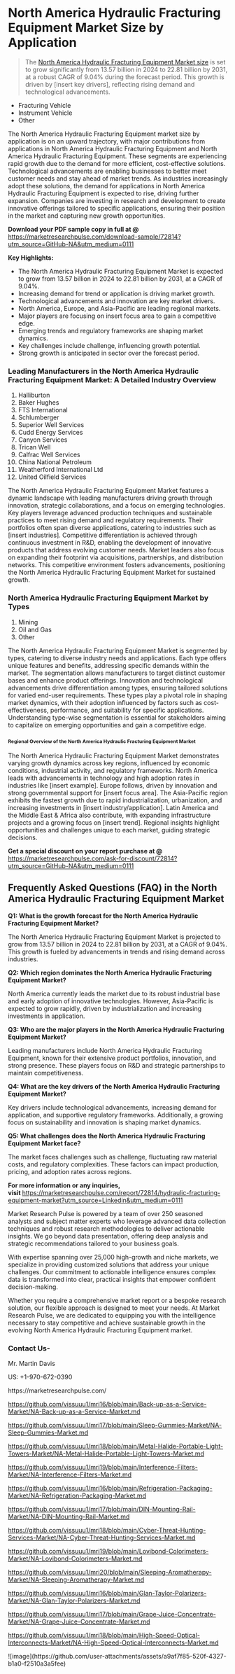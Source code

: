 <h1>North America Hydraulic Fracturing Equipment Market&nbsp;Size by Application</h1><blockquote><p>The <a href="https://marketresearchpulse.com/download-sample/72814?utm_source=GitHub-NA&amp;utm_medium=0111">North America Hydraulic Fracturing Equipment Market size</a> is set to grow significantly from 13.57 billion in 2024 to 22.81 billion by 2031, at a robust CAGR of 9.04% during the forecast period. This growth is driven by [insert key drivers], reflecting rising demand and technological advancements.</p></blockquote><ul><li>Fracturing Vehicle<li> Instrument Vehicle<li> Other</li></ul><p>The North America Hydraulic Fracturing Equipment market size by application is on an upward trajectory, with major contributions from applications in North America Hydraulic Fracturing Equipment and North America Hydraulic Fracturing Equipment. These segments are experiencing rapid growth due to the demand for more efficient, cost-effective solutions. Technological advancements are enabling businesses to better meet customer needs and stay ahead of market trends. As industries increasingly adopt these solutions, the demand for applications in North America Hydraulic Fracturing Equipment is expected to rise, driving further expansion. Companies are investing in research and development to create innovative offerings tailored to specific applications, ensuring their position in the market and capturing new growth opportunities.</p><p><strong>Download your PDF sample copy in full at @ </strong><a href="https://marketresearchpulse.com/download-sample/72814?utm_source=GitHub-NA&amp;utm_medium=0111">https://marketresearchpulse.com/download-sample/72814?utm_source=GitHub-NA&amp;utm_medium=0111</a></p><p><strong>Key Highlights: </strong></p><ul><li>The North America Hydraulic Fracturing Equipment Market is expected to grow from 13.57 billion in 2024 to 22.81 billion by 2031, at a CAGR of 9.04%.</li><li>Increasing demand for trend or application is driving market growth.</li><li>Technological advancements and innovation are key market drivers.</li><li>North America, Europe, and Asia-Pacific are leading regional markets.</li><li>Major players are focusing on insert focus area to gain a competitive edge.</li><li>Emerging trends and regulatory frameworks are shaping market dynamics.</li><li>Key challenges include challenge, influencing growth potential.</li><li>Strong growth is anticipated in sector over the forecast period.</li></ul><h3>Leading Manufacturers in the North America Hydraulic Fracturing Equipment Market: A Detailed Industry Overview</h3><ol><li>Halliburton</li><li>Baker Hughes</li><li>FTS International</li><li>Schlumberger</li><li>Superior Well Services</li><li>Cudd Energy Services</li><li>Canyon Services</li><li>Trican Well</li><li>Calfrac Well Services</li><li>China National Petroleum</li><li>Weatherford International Ltd</li><li>United Oilfield Services</li></ol><div class="flex max-w-full flex-col flex-grow"><div class="min-h-8 text-message flex w-full flex-col items-end gap-2 whitespace-normal break-words [.text-message+&amp;]:mt-5" dir="auto" data-message-author-role="assistant" data-message-id="fd8432e4-4910-450d-b182-61b7bfb0a01f" data-message-model-slug="gpt-4o"><div class="flex w-full flex-col gap-1 empty:hidden first:pt-[3px]"><div class="markdown prose w-full break-words dark:prose-invert light"><p>The North America Hydraulic Fracturing Equipment Market features a dynamic landscape with leading manufacturers driving growth through innovation, strategic collaborations, and a focus on emerging technologies. Key players leverage advanced production techniques and sustainable practices to meet rising demand and regulatory requirements. Their portfolios often span diverse applications, catering to industries such as [insert industries]. Competitive differentiation is achieved through continuous investment in R&amp;D, enabling the development of innovative products that address evolving customer needs. Market leaders also focus on expanding their footprint via acquisitions, partnerships, and distribution networks. This competitive environment fosters advancements, positioning the North America Hydraulic Fracturing Equipment Market for sustained growth.</p></div></div></div></div><h3>North America Hydraulic Fracturing Equipment Market by Types</h3><ol><li>Mining<li> Oil and Gas<li> Other</li></ol><div class="flex max-w-full flex-col flex-grow"><div class="min-h-8 text-message flex w-full flex-col items-end gap-2 whitespace-normal break-words [.text-message+&amp;]:mt-5" dir="auto" data-message-author-role="assistant" data-message-id="084470be-0bb7-4664-bddf-5156b4f41249" data-message-model-slug="gpt-4o-mini"><div class="flex w-full flex-col gap-1 empty:hidden first:pt-[3px]"><div class="markdown prose w-full break-words dark:prose-invert light"><p>The North America Hydraulic Fracturing Equipment Market is segmented by types, catering to diverse industry needs and applications. Each type offers unique features and benefits, addressing specific demands within the market. The segmentation allows manufacturers to target distinct customer bases and enhance product offerings. Innovation and technological advancements drive differentiation among types, ensuring tailored solutions for varied end-user requirements. These types play a pivotal role in shaping market dynamics, with their adoption influenced by factors such as cost-effectiveness, performance, and suitability for specific applications. Understanding type-wise segmentation is essential for stakeholders aiming to capitalize on emerging opportunities and gain a competitive edge.</p></div></div></div></div><h3><span style="font-size: 11px;">Regional Overview of the North America Hydraulic Fracturing Equipment Market</span></h3><div class="flex max-w-full flex-col flex-grow"><div class="min-h-8 text-message flex w-full flex-col items-end gap-2 whitespace-normal break-words [.text-message+&amp;]:mt-5" dir="auto" data-message-author-role="assistant" data-message-id="e9038762-ce64-4e30-91c9-9bd413514231" data-message-model-slug="gpt-4o-mini"><div class="flex w-full flex-col gap-1 empty:hidden first:pt-[3px]"><div class="markdown prose w-full break-words dark:prose-invert light"><p>The North America Hydraulic Fracturing Equipment Market demonstrates varying growth dynamics across key regions, influenced by economic conditions, industrial activity, and regulatory frameworks. North America leads with advancements in technology and high adoption rates in industries like [insert example]. Europe follows, driven by innovation and strong governmental support for [insert focus area]. The Asia-Pacific region exhibits the fastest growth due to rapid industrialization, urbanization, and increasing investments in [insert industry/application]. Latin America and the Middle East &amp; Africa also contribute, with expanding infrastructure projects and a growing focus on [insert trend]. Regional insights highlight opportunities and challenges unique to each market, guiding strategic decisions.</p></div></div></div></div><p><strong>Get a special discount on your report purchase at @ </strong><a href="https://marketresearchpulse.com/ask-for-discount/72814?utm_source=GitHub-NA&amp;utm_medium=0111">https://marketresearchpulse.com/ask-for-discount/72814?utm_source=GitHub-NA&amp;utm_medium=0111</a></p><h2>Frequently Asked Questions (FAQ) in the North America Hydraulic Fracturing Equipment Market</h2><p><strong>Q1: What is the growth forecast for the North America Hydraulic Fracturing Equipment Market?</strong></p><p>The North America Hydraulic Fracturing Equipment Market is projected to grow from 13.57 billion in 2024 to 22.81 billion by 2031, at a CAGR of 9.04%. This growth is fueled by advancements in trends and rising demand across industries.</p><p><strong>Q2: Which region dominates the North America Hydraulic Fracturing Equipment Market?</strong></p><p>North America currently leads the market due to its robust industrial base and early adoption of innovative technologies. However, Asia-Pacific is expected to grow rapidly, driven by industrialization and increasing investments in application.</p><p><strong>Q3: Who are the major players in the North America Hydraulic Fracturing Equipment Market?</strong></p><p>Leading manufacturers include North America Hydraulic Fracturing Equipment, known for their extensive product portfolios, innovation, and strong presence. These players focus on R&amp;D and strategic partnerships to maintain competitiveness.</p><p><strong>Q4: What are the key drivers of the North America Hydraulic Fracturing Equipment Market?</strong></p><p>Key drivers include technological advancements, increasing demand for application, and supportive regulatory frameworks. Additionally, a growing focus on sustainability and innovation is shaping market dynamics.</p><p><strong>Q5: What challenges does the North America Hydraulic Fracturing Equipment Market face?</strong></p><p>The market faces challenges such as challenge, fluctuating raw material costs, and regulatory complexities. These factors can impact production, pricing, and adoption rates across regions.</p><p><strong>For more information or any inquiries, visit&nbsp;</strong><a href="https://marketresearchpulse.com/report/72814/hydraulic-fracturing-equipment-market?utm_source=Linkedin&utm_medium=0111">https://marketresearchpulse.com/report/72814/hydraulic-fracturing-equipment-market?utm_source=Linkedin&utm_medium=0111</a></p><p>Market Research Pulse is powered by a team of over 250 seasoned analysts and subject matter experts who leverage advanced data collection techniques and robust research methodologies to deliver actionable insights. We go beyond data presentation, offering deep analysis and strategic recommendations tailored to your business goals.</p><p>With expertise spanning over 25,000 high-growth and niche markets, we specialize in providing customized solutions that address your unique challenges. Our commitment to actionable intelligence ensures complex data is transformed into clear, practical insights that empower confident decision-making.</p><p>Whether you require a comprehensive market report or a bespoke research solution, our flexible approach is designed to meet your needs. At Market Research Pulse, we are dedicated to equipping you with the intelligence necessary to stay competitive and achieve sustainable growth in the evolving North America Hydraulic Fracturing Equipment market.</p><h3><strong>Contact Us-</strong></h3><p>Mr. Martin Davis</p><p>US: +1-970-672-0390</p><p>https://marketresearchpulse.com/</p><p><a href="https://github.com/vissuuu1/mri16/blob/main/Back-up-as-a-Service-Market/NA-Back-up-as-a-Service-Market.md">https://github.com/vissuuu1/mri16/blob/main/Back-up-as-a-Service-Market/NA-Back-up-as-a-Service-Market.md</a></p><p><a href="https://github.com/vissuuu1/mri17/blob/main/Sleep-Gummies-Market/NA-Sleep-Gummies-Market.md">https://github.com/vissuuu1/mri17/blob/main/Sleep-Gummies-Market/NA-Sleep-Gummies-Market.md</a></p><p><a href="https://github.com/vissuuu1/mri18/blob/main/Metal-Halide-Portable-Light-Towers-Market/NA-Metal-Halide-Portable-Light-Towers-Market.md">https://github.com/vissuuu1/mri18/blob/main/Metal-Halide-Portable-Light-Towers-Market/NA-Metal-Halide-Portable-Light-Towers-Market.md</a></p><p><a href="https://github.com/vissuuu1/mri19/blob/main/Interference-Filters-Market/NA-Interference-Filters-Market.md">https://github.com/vissuuu1/mri19/blob/main/Interference-Filters-Market/NA-Interference-Filters-Market.md</a></p><p><a href="https://github.com/vissuuu1/mri16/blob/main/Refrigeration-Packaging-Market/NA-Refrigeration-Packaging-Market.md">https://github.com/vissuuu1/mri16/blob/main/Refrigeration-Packaging-Market/NA-Refrigeration-Packaging-Market.md</a></p><p><a href="https://github.com/vissuuu1/mri17/blob/main/DIN-Mounting-Rail-Market/NA-DIN-Mounting-Rail-Market.md">https://github.com/vissuuu1/mri17/blob/main/DIN-Mounting-Rail-Market/NA-DIN-Mounting-Rail-Market.md</a></p><p><a href="https://github.com/vissuuu1/mri18/blob/main/Cyber-Threat-Hunting-Services-Market/NA-Cyber-Threat-Hunting-Services-Market.md">https://github.com/vissuuu1/mri18/blob/main/Cyber-Threat-Hunting-Services-Market/NA-Cyber-Threat-Hunting-Services-Market.md</a></p><p><a href="https://github.com/vissuuu1/mri19/blob/main/Lovibond-Colorimeters-Market/NA-Lovibond-Colorimeters-Market.md">https://github.com/vissuuu1/mri19/blob/main/Lovibond-Colorimeters-Market/NA-Lovibond-Colorimeters-Market.md</a></p><p><a href="https://github.com/vissuuu1/mri20/blob/main/Sleeping-Aromatherapy-Market/NA-Sleeping-Aromatherapy-Market.md">https://github.com/vissuuu1/mri20/blob/main/Sleeping-Aromatherapy-Market/NA-Sleeping-Aromatherapy-Market.md</a></p><p><a href="https://github.com/vissuuu1/mri16/blob/main/Glan-Taylor-Polarizers-Market/NA-Glan-Taylor-Polarizers-Market.md">https://github.com/vissuuu1/mri16/blob/main/Glan-Taylor-Polarizers-Market/NA-Glan-Taylor-Polarizers-Market.md</a></p><p><a href="https://github.com/vissuuu1/mri17/blob/main/Grape-Juice-Concentrate-Market/NA-Grape-Juice-Concentrate-Market.md">https://github.com/vissuuu1/mri17/blob/main/Grape-Juice-Concentrate-Market/NA-Grape-Juice-Concentrate-Market.md</a></p><p><a href="https://github.com/vissuuu1/mri18/blob/main/High-Speed-Optical-Interconnects-Market/NA-High-Speed-Optical-Interconnects-Market.md">https://github.com/vissuuu1/mri18/blob/main/High-Speed-Optical-Interconnects-Market/NA-High-Speed-Optical-Interconnects-Market.md</a></p>
![image](https://github.com/user-attachments/assets/a9af7f85-520f-4327-b1a0-f2510a3a5fee)
